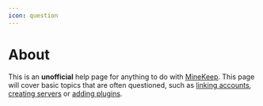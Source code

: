 ```yaml
---
icon: question
---
```

# About

This is an **unofficial** help page for anything to do with [MineKeep](https://minekeep.net/). This page will cover basic
topics that are often questioned, such as [linking accounts](account/acc-creation.md), [creating servers](account/server-creation.md) or [adding plugins](server-guides/adding-plugins.md).